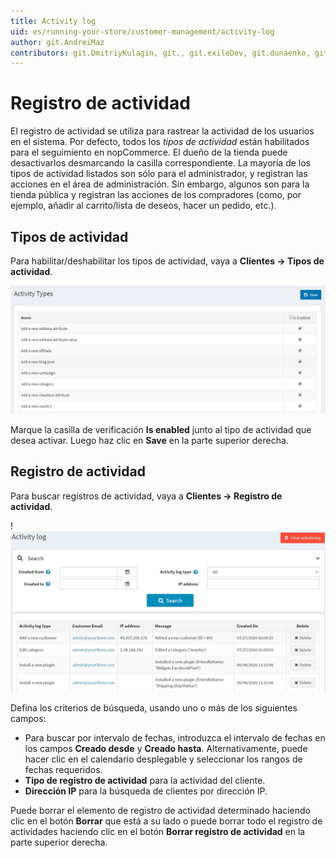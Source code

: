 ```yaml
---
title: Activity log
uid: es/running-your-store/customer-management/activity-log
author: git.AndreiMaz
contributors: git.DmitriyKulagin, git., git.exileDev, git.dunaenko, git.mariannk
---
```


# Registro de actividad

El registro de actividad se utiliza para rastrear la actividad de los usuarios en el sistema. Por defecto, todos los *tipos de actividad* están habilitados para el seguimiento en nopCommerce. El dueño de la tienda puede desactivarlos desmarcando la casilla correspondiente. La mayoría de los tipos de actividad listados son sólo para el administrador, y registran las acciones en el área de administración. Sin embargo, algunos son para la tienda pública y registran las acciones de los compradores (como, por ejemplo, añadir al carrito/lista de deseos, hacer un pedido, etc.).

## Tipos de actividad

Para habilitar/deshabilitar los tipos de actividad, vaya a **Clientes → Tipos de actividad**.

![Activity types](_static/activity-log/activity-type.png)

Marque la casilla de verificación **Is enabled** junto al tipo de actividad que desea activar. Luego haz clic en **Save** en la parte superior derecha.

## Registro de actividad

Para buscar registros de actividad, vaya a **Clientes → Registro de actividad**.

!![Activity log](_static/activity-log/activity-log.jpg)

Defina los criterios de búsqueda, usando uno o más de los siguientes campos:
- Para buscar por intervalo de fechas, introduzca el intervalo de fechas en los campos **Creado desde** y **Creado hasta**. Alternativamente, puede hacer clic en el calendario desplegable y seleccionar los rangos de fechas requeridos.
- **Tipo de registro de actividad** para la actividad del cliente.
- **Dirección IP** para la búsqueda de clientes por dirección IP.

Puede borrar el elemento de registro de actividad determinado haciendo clic en el botón **Borrar** que está a su lado o puede borrar todo el registro de actividades haciendo clic en el botón **Borrar registro de actividad** en la parte superior derecha.